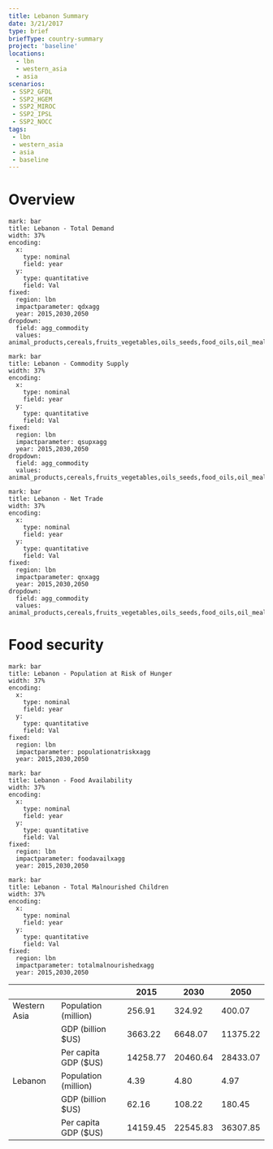 ```yaml
---
title: Lebanon Summary
date: 3/21/2017
type: brief
briefType: country-summary
project: 'baseline'
locations:
  - lbn
  - western_asia
  - asia
scenarios:
 - SSP2_GFDL
 - SSP2_HGEM
 - SSP2_MIROC
 - SSP2_IPSL
 - SSP2_NOCC
tags:
 - lbn
 - western_asia
 - asia
 - baseline
---
```

# Overview 

```chart
mark: bar
title: Lebanon - Total Demand
width: 37%
encoding:
  x:
    type: nominal
    field: year
  y:
    type: quantitative
    field: Val
fixed:
  region: lbn
  impactparameter: qdxagg
  year: 2015,2030,2050
dropdown:
  field: agg_commodity
  values: animal_products,cereals,fruits_vegetables,oils_seeds,food_oils,oil_meals,other,pulses,roots_tubers,sugar
```

```chart
mark: bar
title: Lebanon - Commodity Supply
width: 37%
encoding:
  x:
    type: nominal
    field: year
  y:
    type: quantitative
    field: Val
fixed:
  region: lbn
  impactparameter: qsupxagg
  year: 2015,2030,2050
dropdown:
  field: agg_commodity
  values: animal_products,cereals,fruits_vegetables,oils_seeds,food_oils,oil_meals,other,pulses,roots_tubers,sugar
```

```chart
mark: bar
title: Lebanon - Net Trade
width: 37%
encoding:
  x:
    type: nominal
    field: year
  y:
    type: quantitative
    field: Val
fixed:
  region: lbn
  impactparameter: qnxagg
  year: 2015,2030,2050
dropdown:
  field: agg_commodity
  values: animal_products,cereals,fruits_vegetables,oils_seeds,food_oils,oil_meals,other,pulses,roots_tubers,sugar
```

# Food security

```chart
mark: bar
title: Lebanon - Population at Risk of Hunger
width: 37%
encoding:
  x:
    type: nominal
    field: year
  y:
    type: quantitative
    field: Val
fixed:
  region: lbn
  impactparameter: populationatriskxagg
  year: 2015,2030,2050
```

```chart
mark: bar
title: Lebanon - Food Availability
width: 37%
encoding:
  x:
    type: nominal
    field: year
  y:
    type: quantitative
    field: Val
fixed:
  region: lbn
  impactparameter: foodavailxagg
  year: 2015,2030,2050
```

```chart
mark: bar
title: Lebanon - Total Malnourished Children
width: 37%
encoding:
  x:
    type: nominal
    field: year
  y:
    type: quantitative
    field: Val
fixed:
  region: lbn
  impactparameter: totalmalnourishedxagg
  year: 2015,2030,2050
```

|   |   | 2015 | 2030 | 2050 |
|---|---|---|---|---|
| Western Asia | Population (million) | 256.91 | 324.92 | 400.07 |
|  | GDP (billion $US) | 3663.22 | 6648.07 | 11375.22 |
|  | Per capita GDP ($US) | 14258.77 | 20460.64 | 28433.07 |
| Lebanon | Population (million) | 4.39 | 4.80 | 4.97 |
|  | GDP (billion $US) | 62.16 | 108.22 | 180.45 |
|  | Per capita GDP ($US) | 14159.45| 22545.83| 36307.85|